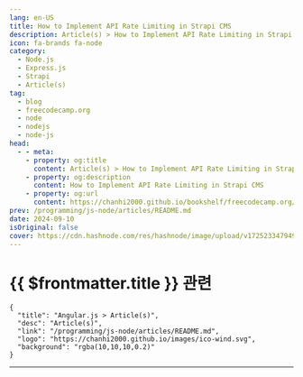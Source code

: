 ```yaml
---
lang: en-US
title: How to Implement API Rate Limiting in Strapi CMS
description: Article(s) > How to Implement API Rate Limiting in Strapi CMS
icon: fa-brands fa-node
category: 
  - Node.js
  - Express.js
  - Strapi
  - Article(s)
tag: 
  - blog
  - freecodecamp.org
  - node
  - nodejs
  - node-js
head:
  - - meta:
    - property: og:title
      content: Article(s) > How to Implement API Rate Limiting in Strapi CMS
    - property: og:description
      content: How to Implement API Rate Limiting in Strapi CMS
    - property: og:url
      content: https://chanhi2000.github.io/bookshelf/freecodecamp.org/implement-api-rate-limiting-in-strapi.html
prev: /programming/js-node/articles/README.md
date: 2024-09-10
isOriginal: false
cover: https://cdn.hashnode.com/res/hashnode/image/upload/v1725233479497/7c12e6e4-a6d7-433a-b23b-f25c33037ffa.jpeg
---
```


# {{ $frontmatter.title }} 관련

```component VPCard
{
  "title": "Angular.js > Article(s)",
  "desc": "Article(s)",
  "link": "/programming/js-node/articles/README.md",
  "logo": "https://chanhi2000.github.io/images/ico-wind.svg",
  "background": "rgba(10,10,10,0.2)"
}
```

---

<SiteInfo
  name="How to Implement API Rate Limiting in Strapi CMS"
  desc="Implementing rate limiting in web applications is a necessary web development best practice. In an article published earlier, I delved deep into the benefits and real life use cases of API rate limiting. Some of the benefits include its use by develo..."
  url="https://freecodecamp.org/news/implement-api-rate-limiting-in-strapi/"
  logo="https://cdn.freecodecamp.org/universal/favicons/favicon.ico"
  preview="https://cdn.hashnode.com/res/hashnode/image/upload/v1725233479497/7c12e6e4-a6d7-433a-b23b-f25c33037ffa.jpeg"/>

<!-- TODO: 작성 -->

<!-- 
Implementing rate limiting in web applications is a necessary web development best practice. In an <a href="https://www.freecodecamp.org/news/what-is-rate-limiting-web-apis/">article</a> published earlier, I delved deep into the benefits and real life use cases of API rate limiting.

Some of the benefits include its use by developers to restrict malicious access to websites, prevent DDoS attacks, conserve website resources, and ensure optimal web server performance.

This article covers the practical aspects of implementing rate limits in a Strapi application using several packages and techniques.

Let's get started.

---

## -table-of-contents">Table of Contents

- <a class="post-section-overview" href="#heading-demo-project">Demo Project</a>
<li><a class="post-section-overview" href="#heading-koa2-rate-limit">Koa Rate Limiter</a>
<li><a class="post-section-overview" href="#heading-custom-strapi-api-rate-limiter">Custom Strapi Api Rate Limiter</a>
<li><a class="post-section-overview" href="#heading-express-rate-limiter-implementation">Express-rate-limiter Implementation</a>
<li><a class="post-section-overview" href="#heading-conclusion">Conclusion</a>

---

## Demo Project

We'll be building an e-commerce site using <a href="https://strapi.io/">Strapi</a> as our backend framework. We'll then set up a rate limiter in our Strapi application to help guarantee our backend security. Postman will serve as our tool for testing the API endpoints. Let's go on to create a default Strapi application.

To create a strapi application, enter `npx create-strapi-app@latest {project name}` on the command line and follow the commands provided. To make the installation more straightforward, stick with the *quick start* installation method and your app should be ready.

This installation modality automatically sets up an easy-to-use SQLite database. However, you could choose to use any other SQL database supported by Strapi.

Alternatively, you can download the starter repo for the project from <a href="https://github.com/oluwatobi2001/Strapi-default">here</a> and install the necessary dependencies via `npm install`. Thereafter, you can execute the Strapi application by navigating to the Strapi application code folder on the command line and run `npm run develop`.

<img src="https://hackmd.io/_uploads/BkRn2PqrR.png" alt="Strapi Setup" width="798" height="384" loading="lazy">

On successful execution, you will be provided with the link to the localhost address to customize the application.

<img src="https://hackmd.io/_uploads/SkkSavcS0.png" alt="Strapi launch" width="853" height="177" loading="lazy">

Navigating to the link will require you to create an admin login mail and password. Successful completion of this step will give you access to the backend dashboard.

<img src="https://hackmd.io/_uploads/S1Vqxd5B0.png" alt="strapi login UI" width="720" height="606" loading="lazy">

You can utilize the Strapi dashboard UI to create APIs, or you can generate an API using `npm generate`. The APIs created will be used in completing the setup for the rate limiting functionality. We will be creating a product store for our e-commerce site. To easily set up products, kindly navigate to the Content-Type builder tab on the sidebar.  

<img src="https://hackmd.io/_uploads/r1RzbO5BC.png" alt="strapi dashboard" width="1286" height="641" loading="lazy">

The content-Type builder manager allows you to create various collections which will come in handy when setting up your APIs. In this case, the product and category collections will be created to enable you set up your product catalogues.

<img src="https://hackmd.io/_uploads/B16rbu5rA.png" alt="Creating a category endpoint" width="1121" height="462" loading="lazy">

<img src="https://hackmd.io/_uploads/SJhdb_qSR.png" alt="Creating a product entry" width="1105" height="453" loading="lazy">

After completing the creation of the collection types, you can easily add your products seamlessly into the backend database. In my case, I created phone brand products for sale.

<img src="https://hackmd.io/_uploads/HyR9JT6fR.jpg" alt="Product creation demo" width="785" height="345" loading="lazy">

Also noteworthy is that the collections we created in the Strapi dashboard automatically creates an API folder for us within our codebase. We will then be working on the project codebase subsequently.

The next step in this tutorial is to set up an efficient rate limiter for our Strapi APIs created in the repo using the tools discussed above.

---

## -koa2-rate-limit">koa2-rate-limit

In this section, we will be using the koa2-rate-limit package to build our project rate limiter. To install the package, navigate to your project folder on the command line and execute `npm i koa2-rate-limit`. On successful installation, navigate to the middleware subfolder within the API folder and create a code file. For ease of integration, name it as **rateLimit.js**.

After that, within the rate limit file, import and initialize the koa2-rate limit package.

```js
const RateLimit = require("koa2-ratelimit").RateLimit;
```

Afterwards, we can configure the koa rate limiter to a specified time interval frame and the total number of requests.

```js
module.exports = (config, { strapi }) => {
  // Configuring the rate limiter middleware
  const limiter = RateLimit.middleware({
    interval: { min: 1 }, // Time window in minutes
    max: 3, // Maximum number of requests per interval
 });
```

In the code above, the rate limiter middleware was invoked and the time interval in which the rate limit gets applied was set to 1 minute. The maximum number of requests (max) was set to 3 for this tutorial. You can tweak this to suit your preference.

```js
  return async (ctx, next) => {


    try {
      // Apply the rate limiter to the current request
      await limiter(ctx, next);
 } catch (err) {
      if (err.status === 429) {
        // Handle rate limit exceeded error
        strapi.log.warn('Rate limit exceeded.');
        ctx.status = 429;
        ctx.body = {
          statusCode: 429,
          error: 'Too Many Requests',
          message: 'You have exceeded the maximum number of requests. Please try again later.',
 };
 } else {
        // Re-throw other errors to be handled by Strapi's error-handling middleware
        throw err;
 }
 }
```

The code above defines a middleware which gets executed whenever a function is made on any API. If the requests exceed the given maximum, an error code is outputted. Below is the full code.

```js

'use strict';

/**
 * `RateLimit` middleware
 */
const RateLimit = require("koa2-ratelimit").RateLimit;

module.exports = (config, { strapi }) => {
  // Configuring the rate limiter middleware
  const limiter = RateLimit.middleware({
    interval: { min: 1 }, // Time window in minutes
    max: 3, // Maximum number of requests per interval
 });

  return async (ctx, next) => {

    try {
      // Apply the rate limiter to the current request
      await limiter(ctx, next);
 } catch (err) {
      if (err.status === 429) {
        // Handle rate limit exceeded error
        strapi.log.warn('Rate limit exceeded.');
        ctx.status = 429;
        ctx.body = {
          statusCode: 429,
          error: 'Too Many Requests',
          message: 'You have exceeded the maximum number of requests. Please try again later.',
 };
 } else {
        // Re-throw other errors to be handled by Strapi's error-handling middleware
        throw err;
 }
 }

 };
};
```

To ensure its seamless integration to all APIs within the Strapi project, the admin middlewares must also be configured.

```js
cconst rateLimit = require('../middlewares/rateLimit');

module.exports = [
 'strapi::logger',
 'strapi::errors',
 'strapi::security',
 'strapi::cors',
 'strapi::poweredBy',
 'strapi::query',
 'strapi::body',
 'strapi::session',
 'strapi::favicon',
 'strapi::public',

 {
   name: 'global::rateLimit',
   config: {},
 },
];
```

With this, we have successfully configured the rate limiter powered by koa2-ratelimiter. Here are pictures of its execution.

<img src="https://hackmd.io/_uploads/Bybbd-hj0.png" alt="Postman testing the categories endpoint" width="867" height="493" loading="lazy">

<img src="https://hackmd.io/_uploads/r1Zb_-3jC.png" alt="rate limiting error response output" width="952" height="503" loading="lazy">

---

## -custom-strapi-api-rate-limiter">Custom Strapi Api Rate Limiter

Within the **rateLimit** file in the **API/middlewares** folder, create a custom rate limiter by initializing a memory store.

```js
const requestCounts = new Map();
```

Thereafter, define your rate limit function and then configure the rate limiter.

```js
module.exports = (config, { strapi }) => {

  const rateLimitConfig = strapi.config.get('admin.rateLimit', {
    interval: 60 * 1000,  
    max: 3,  
 });
```

The time interval above is 1 minute while the maximum number of requests that can be made within the specified time interval is 3. You can tweak it to suit your preference.

```js
return async (ctx, next) => {

    const ip = ctx.ip; 
    const currentTime = Date.now();

    if (!requestCounts.has(ip)) {

      requestCounts.set(ip, { count: 1, startTime: currentTime });
 } else {
      const requestInfo = requestCounts.get(ip);


      if (currentTime - requestInfo.startTime > rateLimitConfig.interval) {
        requestInfo.count = 1;
        requestInfo.startTime = currentTime;
 } else {

 }


      if (requestInfo.count > rateLimitConfig.max) {
        strapi.log.warn(`Rate limit exceeded for IP: ${ip}`);

        ctx.status = 429;
        ctx.body = {
          statusCode: 429,
          error: 'Too Many Requests',
          message: 'You have exceeded the maximum number of requests. Please try again later.',
 };
        return;
 }
 }

    await next();
 };
};
```

Afterwards, a middleware is defined which obtains the user IP address and then stores it in the memory store. The time interval is also set from the current time the request is made and the request count gets updated with every new request made.

If the requests made exceed the maximum expected requests within the time interval of 1 minute in our case, an error is thrown. Here is the full code below.

```js
'use strict';
const requestCounts = new Map();

module.exports = (config, { strapi }) => {

  const rateLimitConfig = strapi.config.get('admin.rateLimit', {
    interval: 60 * 1000,  
    max: 3,  
 });

  return async (ctx, next) => {

    const ip = ctx.ip; 
    const currentTime = Date.now();

    if (!requestCounts.has(ip)) {

      requestCounts.set(ip, { count: 1, startTime: currentTime });
 } else {
      const requestInfo = requestCounts.get(ip);


      if (currentTime - requestInfo.startTime > rateLimitConfig.interval) {
        requestInfo.count = 1;
        requestInfo.startTime = currentTime;
 } else {

        requestInfo.count += 1;
 }


      if (requestInfo.count > rateLimitConfig.max) {


        ctx.status = 429;
        ctx.body = {
          statusCode: 429,
          error: 'Too Many Requests',
          message: 'You have exceeded the maximum number of requests. Please try again later.',
 };
        return;
 }
 }

    await next();
 };
};
```

Here is a demo of the project.

<img src="https://hackmd.io/_uploads/BkIyHZ2j0.png" alt="fetching the categories on Postman" width="792" height="505" loading="lazy">

<img src="https://hackmd.io/_uploads/HyxgHW2i0.png" alt="rate limiting error on Postman" width="943" height="509" loading="lazy">

### -express-rate-limiter-implementation">Express-rate-limiter Implementation

Express rate limiter is also another important package that can be used to implement rate limiting in our project. Right now, this package will be used to implement a route-specific API rate limiting.

The next step in this tutorial is setting up an efficient rate limiter for our Strapi APIs created in the repo.

To set up rate limiters on our Strapi applications, we'll be working mainly on the **routes** file. This can be navigated to by accessing the **src** folder within the project root directory. Within the **src** folder, navigate to the **API** folder which contains all the API files for the collections created in the Strapi dashboard.

<img src="https://hackmd.io/_uploads/S1ERbxndR.png" alt="the product route directory" width="239" height="548" loading="lazy">

The rate limiter will be enforced in the routes section of each API. For this tutorial, I will be using the products API as a demo API in this article.

```js
'use strict';


/**
 * product router
 */

const { createCoreRouter } = require('@strapi/strapi').factories;

module.exports = createCoreRouter('api::product.product');
```

This is the initial code setup in the **routes.js** file in our product API folder. The rate limiting tool of choice for this tutorial is express-rate-limit as it offers much simplicity and user-friendliness coupled with its efficiency. Here is a link to its <a href="https://www.npmjs.com/package/express-rate-limit">documentation</a>. To get this installed, navigate to the command line of the project directory and run

<pre class="language-bash" tabindex="0"><code class="language-bash">npm install express-rate-limit
```

On completion of its installation, we will be initializing it in the **products** file already created within the **routes** folder as follows.

```js
const { rateLimit } = require("express-rate-limit");
```

Go on and configure the rate limiter to your desired specifications.

```js
const rateLimit = require('express-rate-limit');

const limiter = rateLimit({
  windowMs: 3 * 60 * 1000, // 3 minutes
  max: 2, // limit each IP to 2 requests per windowMs
  handler: async (req, res, next) => {
    const ctx = strapi.requestContext.get();
    ctx.status = 429;
    ctx.body = {
      message: "Too many requests",
      policy: "rate limit"
    };
    // Ensure the response is ended after setting the response body and status
    ctx.res.end();
  }
});

module.exports = limiter;
```

The code above serves to configure the rate limiting parameters we intend to use for the file.

`windowMs` represents the time interval in milliseconds for the number of requests. In our case, we specified a time of 3 minutes. Also, we specified the maximum number of requests that can be made within that same time frame. In our case, we used 2 for demo purposes.

However, the `limit` parameter also serves as an alternative to `max` parameter. Also included is the handler function that gets executed whenever the requests exceed the set number. It returns an **Error 429** with an error body containing “Too many requests”.

```js

const { createCoreRouter } = require('@strapi/strapi').factories;

module.exports = createCoreRouter('api::product.product', {
  config: {
    find: {
      middlewares: [
        async (ctx, next) => {
          await new Promise((resolve, reject) => {
            limiter(ctx.req, ctx.res, (error) => {
              if (error) {
                ctx.status = 429;
                ctx.body = { error: error.message };
                reject(error);
              } else {
                resolve();
              }
            });
          });
          await next();
        }
      ]
    }
  }
});
```

The above code illustrates the use of the Strapi API middleware which serves to ensure that the rate limit is fulfilled before the onward execution of the API requests. It also ensures that the request is terminated when the rate limit gets exceeded. Here is the final code for the project.

```js
'use strict';

/**
 * product router
 */

const { createCoreRouter } = require('@strapi/strapi').factories;
const rateLimit = require('express-rate-limit');

const limiter = rateLimit({
  windowMs: 3 * 60 * 1000, // 3 minutes
  max: 2, // limit each IP to 2 requests per windowMs
  handler: async (req, res, next) => {
    const ctx = strapi.requestContext.get();
    ctx.status = 429;
    ctx.body = {
      message: 'Too many requests',
      policy: 'rate limit'
    };
    // Ensure the response is ended after setting the response body and status
    ctx.res.end();
  }
});

module.exports = createCoreRouter('api::product.product', {
  config: {
    find: {
      middlewares: [
        async (ctx, next) => {
          await new Promise((resolve, reject) => {
            limiter(ctx.req, ctx.res, (error) => {

              if (error) {
                ctx.status = 429;
                ctx.body = { error: error.message };
                reject(error);
              } else {
                resolve();
              }
            });
          });
          if (ctx.status !== 429) {
            await next();
          }
        }
      ]
    }
  }
});
```

Here is an image showing the rate limiting functionality.

<img src="https://hackmd.io/_uploads/S116Wu9BR.png" alt="product endpoint testing in Postman" width="802" height="516" loading="lazy">

<img src="https://hackmd.io/_uploads/S1zMGO5B0.png" alt="ratelimit successfully executed" width="738" height="432" loading="lazy">

You can also download the final code for the project <a href="https://github.com/oluwatobi2001/Strapi-project">here</a>. Having completed this, you can then go ahead to test the rate limiting functionality of your API. The Strapi application can be run by executing `npm run develop` in the command line.

---

## Conclusion

With this, we have come to the end of the tutorial. We hope you’ve learned essentially about rate limiting, its uses, tools and best practices.

You can also design multiple rate limiters within the code and implement them in any endpoint of your choice to test it out.

Feel free to drop any questions or comments. Happy coding!

-->


